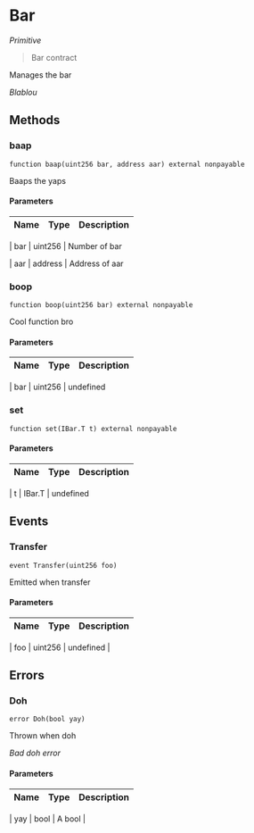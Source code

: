 # Bar


*Primitive*


> Bar contract


Manages the bar


*Blablou*



## Methods


### baap


```solidity
function baap(uint256 bar, address aar) external nonpayable

```

Baaps the yaps






#### Parameters

| Name | Type | Description |
|---|---|---|

| bar | uint256 | Number of bar


| aar | address | Address of aar






### boop


```solidity
function boop(uint256 bar) external nonpayable

```

Cool function bro






#### Parameters

| Name | Type | Description |
|---|---|---|

| bar | uint256 | undefined






### set


```solidity
function set(IBar.T t) external nonpayable

```








#### Parameters

| Name | Type | Description |
|---|---|---|

| t | IBar.T | undefined










## Events


### Transfer


```solidity
event Transfer(uint256 foo)

```

Emitted when transfer






#### Parameters

| Name | Type | Description |
|---|---|---|

| foo  | uint256 | undefined |








## Errors


### Doh


```solidity
error Doh(bool yay)

```

Thrown when doh


*Bad doh error*



#### Parameters

| Name | Type | Description |
|---|---|---|

| yay | bool | A bool |






